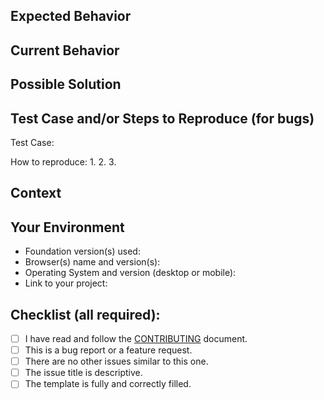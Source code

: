 <!--- --------------------------------------------------------------------- -->
<!---                 Please fill the following template                    -->
<!---                 Your issue may be ignored otherwise                   -->
<!--- --------------------------------------------------------------------- -->
<!---  Only submit bug or feature requests here. For help or questions to   -->
<!---  the community, see the forum: https://foundation.zurb.com/forum      -->

## Expected Behavior
<!--- If describing a bug, tell us what should happen.                      -->
<!--- If suggesting a change/feature, tell us why and how it should work.   -->

## Current Behavior
<!--- If describing a bug, tell us what happens instead.                    -->
<!--- If suggesting a change/feature, explain the difference from           -->
<!--- current behavior.                                                     -->

## Possible Solution
<!--- Not obligatory, but suggest a fix/reason for the bug,                 -->
<!--- or ideas how to implement the addition or change.                     -->

## Test Case and/or Steps to Reproduce (for bugs)
<!--- We highly recommend you to provide a live example of your bug so we   -->
<!--- can reproduce it. You can create a test case with the last Foundation -->
<!--- version by forking https://codepen.io/ncoden/pen/YLzjeq               -->
Test Case: <!-- https://... -->

<!--- If you cannot provide a test case, provide an unambiguous set of      -->
<!--- steps to reproduce, with your code and configuration.                 -->
How to reproduce:
1.
2.
3.

## Context
<!--- How has this issue affected you? What are you trying to accomplish?   -->
<!--- Providing context helps us come up with a solution that is most       -->
<!--- useful in the real world                                              -->

## Your Environment
<!--- Include as many relevant details about the context and environment    -->
<!--- you experienced the bug in. You can also provide logs.                -->
- Foundation version(s) used:
- Browser(s) name and version(s):
- Operating System and version (desktop or mobile):
- Link to your project:

## Checklist (all required):
<!--- Go over all the following points, and put an `x` in the boxes.        -->
<!--- If you're unsure about any of these, don't hesitate to ask.           -->
- [ ] I have read and follow the [CONTRIBUTING](CONTRIBUTING.md) document.
- [ ] This is a bug report or a feature request.
- [ ] There are no other issues similar to this one.
- [ ] The issue title is descriptive.
- [ ] The template is fully and correctly filled.

<!--- --------------------------------------------------------------------- -->
<!---       For more information, see the CONTRIBUTING.md document          -->
<!---            Thank you for your issue and happy coding ;)               -->
<!--- --------------------------------------------------------------------- -->
